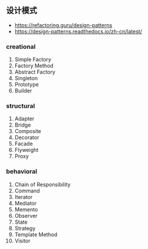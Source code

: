 ## 设计模式
- https://refactoring.guru/design-patterns
- https://design-patterns.readthedocs.io/zh-cn/latest/
 
### creational
  1. Simple Factory
  2. Factory Method
  3. Abstract Factory
  4. Singleton
  5. Prototype
  6. Builder
### structural
  1. Adapter
  2. Bridge
  3. Composite
  4. Decorator
  5. Facade
  6. Flyweight
  7. Proxy
### behavioral
  1. Chain of Responsibility
  2. Command
  3. Iterator
  4. Mediator
  5. Memento
  6. Observer
  7. State
  8. Strategy
  9. Template Method
  10. Visitor
